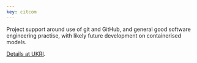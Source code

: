 ```yaml
---
key: citcom
---
```


Project support around use of git and GitHub, and general good software engineering practise, with likely future development on containerised models. 

[Details at UKRI](https://gow.epsrc.ukri.org/NGBOViewGrant.aspx?GrantRef=EP/T030526/1).
